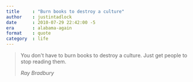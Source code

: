 ```yaml
---
title     : "Burn books to destroy a culture"
author    : justintadlock
date      : 2010-07-29 22:42:00 -5
era       : alabama-again
format    : quote
category  : life
---
```


> You don't have to burn books to destroy a culture. Just get people to stop reading them.
>
> <cite>Ray Bradbury</cite>
